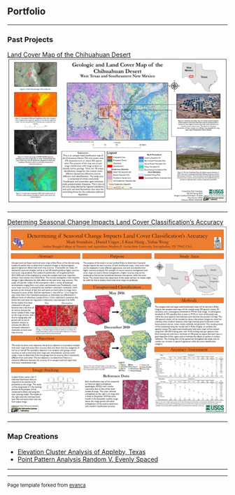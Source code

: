 ## Portfolio

---

### Past Projects 

[Land Cover Map of the Chihuahuan Desert](/pdf/marksvendsen_landcover.pdf)
<img src="images/landcover.JPG?raw=true"/>

---
[Determing Seasonal Change Impacts Land Cover Classification’s Accuracy](/pdf/marksvendsen_poster.pdf)
<img src="images/change.JPG?raw=true"/>

---

### Map Creations

- [Elevation Cluster Analysis of Appleby, Texas](https://arcg.is/1KOC45)
- [Point Pattern Analysis Random V. Evenly Spaced](https://arcg.is/SXe4b)

---




---
<p style="font-size:11px">Page template forked from <a href="https://github.com/evanca/quick-portfolio">evanca</a></p>
<!-- Remove above link if you don't want to attibute -->
